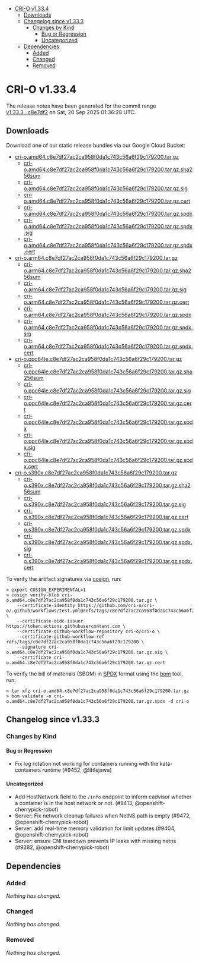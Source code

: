 - [CRI-O v1.33.4](#cri-o-v1334)
  - [Downloads](#downloads)
  - [Changelog since v1.33.3](#changelog-since-v1333)
    - [Changes by Kind](#changes-by-kind)
      - [Bug or Regression](#bug-or-regression)
      - [Uncategorized](#uncategorized)
  - [Dependencies](#dependencies)
    - [Added](#added)
    - [Changed](#changed)
    - [Removed](#removed)

# CRI-O v1.33.4

The release notes have been generated for the commit range
[v1.33.3...c8e7df2](https://github.com/cri-o/cri-o/compare/v1.33.3...v1.33.4) on Sat, 20 Sep 2025 01:36:28 UTC.

## Downloads

Download one of our static release bundles via our Google Cloud Bucket:

- [cri-o.amd64.c8e7df27ac2ca958f0da1c743c56a6f29c179200.tar.gz](https://storage.googleapis.com/cri-o/artifacts/cri-o.amd64.c8e7df27ac2ca958f0da1c743c56a6f29c179200.tar.gz)
  - [cri-o.amd64.c8e7df27ac2ca958f0da1c743c56a6f29c179200.tar.gz.sha256sum](https://storage.googleapis.com/cri-o/artifacts/cri-o.amd64.c8e7df27ac2ca958f0da1c743c56a6f29c179200.tar.gz.sha256sum)
  - [cri-o.amd64.c8e7df27ac2ca958f0da1c743c56a6f29c179200.tar.gz.sig](https://storage.googleapis.com/cri-o/artifacts/cri-o.amd64.c8e7df27ac2ca958f0da1c743c56a6f29c179200.tar.gz.sig)
  - [cri-o.amd64.c8e7df27ac2ca958f0da1c743c56a6f29c179200.tar.gz.cert](https://storage.googleapis.com/cri-o/artifacts/cri-o.amd64.c8e7df27ac2ca958f0da1c743c56a6f29c179200.tar.gz.cert)
  - [cri-o.amd64.c8e7df27ac2ca958f0da1c743c56a6f29c179200.tar.gz.spdx](https://storage.googleapis.com/cri-o/artifacts/cri-o.amd64.c8e7df27ac2ca958f0da1c743c56a6f29c179200.tar.gz.spdx)
  - [cri-o.amd64.c8e7df27ac2ca958f0da1c743c56a6f29c179200.tar.gz.spdx.sig](https://storage.googleapis.com/cri-o/artifacts/cri-o.amd64.c8e7df27ac2ca958f0da1c743c56a6f29c179200.tar.gz.spdx.sig)
  - [cri-o.amd64.c8e7df27ac2ca958f0da1c743c56a6f29c179200.tar.gz.spdx.cert](https://storage.googleapis.com/cri-o/artifacts/cri-o.amd64.c8e7df27ac2ca958f0da1c743c56a6f29c179200.tar.gz.spdx.cert)
- [cri-o.arm64.c8e7df27ac2ca958f0da1c743c56a6f29c179200.tar.gz](https://storage.googleapis.com/cri-o/artifacts/cri-o.arm64.c8e7df27ac2ca958f0da1c743c56a6f29c179200.tar.gz)
  - [cri-o.arm64.c8e7df27ac2ca958f0da1c743c56a6f29c179200.tar.gz.sha256sum](https://storage.googleapis.com/cri-o/artifacts/cri-o.arm64.c8e7df27ac2ca958f0da1c743c56a6f29c179200.tar.gz.sha256sum)
  - [cri-o.arm64.c8e7df27ac2ca958f0da1c743c56a6f29c179200.tar.gz.sig](https://storage.googleapis.com/cri-o/artifacts/cri-o.arm64.c8e7df27ac2ca958f0da1c743c56a6f29c179200.tar.gz.sig)
  - [cri-o.arm64.c8e7df27ac2ca958f0da1c743c56a6f29c179200.tar.gz.cert](https://storage.googleapis.com/cri-o/artifacts/cri-o.arm64.c8e7df27ac2ca958f0da1c743c56a6f29c179200.tar.gz.cert)
  - [cri-o.arm64.c8e7df27ac2ca958f0da1c743c56a6f29c179200.tar.gz.spdx](https://storage.googleapis.com/cri-o/artifacts/cri-o.arm64.c8e7df27ac2ca958f0da1c743c56a6f29c179200.tar.gz.spdx)
  - [cri-o.arm64.c8e7df27ac2ca958f0da1c743c56a6f29c179200.tar.gz.spdx.sig](https://storage.googleapis.com/cri-o/artifacts/cri-o.arm64.c8e7df27ac2ca958f0da1c743c56a6f29c179200.tar.gz.spdx.sig)
  - [cri-o.arm64.c8e7df27ac2ca958f0da1c743c56a6f29c179200.tar.gz.spdx.cert](https://storage.googleapis.com/cri-o/artifacts/cri-o.arm64.c8e7df27ac2ca958f0da1c743c56a6f29c179200.tar.gz.spdx.cert)
- [cri-o.ppc64le.c8e7df27ac2ca958f0da1c743c56a6f29c179200.tar.gz](https://storage.googleapis.com/cri-o/artifacts/cri-o.ppc64le.c8e7df27ac2ca958f0da1c743c56a6f29c179200.tar.gz)
  - [cri-o.ppc64le.c8e7df27ac2ca958f0da1c743c56a6f29c179200.tar.gz.sha256sum](https://storage.googleapis.com/cri-o/artifacts/cri-o.ppc64le.c8e7df27ac2ca958f0da1c743c56a6f29c179200.tar.gz.sha256sum)
  - [cri-o.ppc64le.c8e7df27ac2ca958f0da1c743c56a6f29c179200.tar.gz.sig](https://storage.googleapis.com/cri-o/artifacts/cri-o.ppc64le.c8e7df27ac2ca958f0da1c743c56a6f29c179200.tar.gz.sig)
  - [cri-o.ppc64le.c8e7df27ac2ca958f0da1c743c56a6f29c179200.tar.gz.cert](https://storage.googleapis.com/cri-o/artifacts/cri-o.ppc64le.c8e7df27ac2ca958f0da1c743c56a6f29c179200.tar.gz.cert)
  - [cri-o.ppc64le.c8e7df27ac2ca958f0da1c743c56a6f29c179200.tar.gz.spdx](https://storage.googleapis.com/cri-o/artifacts/cri-o.ppc64le.c8e7df27ac2ca958f0da1c743c56a6f29c179200.tar.gz.spdx)
  - [cri-o.ppc64le.c8e7df27ac2ca958f0da1c743c56a6f29c179200.tar.gz.spdx.sig](https://storage.googleapis.com/cri-o/artifacts/cri-o.ppc64le.c8e7df27ac2ca958f0da1c743c56a6f29c179200.tar.gz.spdx.sig)
  - [cri-o.ppc64le.c8e7df27ac2ca958f0da1c743c56a6f29c179200.tar.gz.spdx.cert](https://storage.googleapis.com/cri-o/artifacts/cri-o.ppc64le.c8e7df27ac2ca958f0da1c743c56a6f29c179200.tar.gz.spdx.cert)
- [cri-o.s390x.c8e7df27ac2ca958f0da1c743c56a6f29c179200.tar.gz](https://storage.googleapis.com/cri-o/artifacts/cri-o.s390x.c8e7df27ac2ca958f0da1c743c56a6f29c179200.tar.gz)
  - [cri-o.s390x.c8e7df27ac2ca958f0da1c743c56a6f29c179200.tar.gz.sha256sum](https://storage.googleapis.com/cri-o/artifacts/cri-o.s390x.c8e7df27ac2ca958f0da1c743c56a6f29c179200.tar.gz.sha256sum)
  - [cri-o.s390x.c8e7df27ac2ca958f0da1c743c56a6f29c179200.tar.gz.sig](https://storage.googleapis.com/cri-o/artifacts/cri-o.s390x.c8e7df27ac2ca958f0da1c743c56a6f29c179200.tar.gz.sig)
  - [cri-o.s390x.c8e7df27ac2ca958f0da1c743c56a6f29c179200.tar.gz.cert](https://storage.googleapis.com/cri-o/artifacts/cri-o.s390x.c8e7df27ac2ca958f0da1c743c56a6f29c179200.tar.gz.cert)
  - [cri-o.s390x.c8e7df27ac2ca958f0da1c743c56a6f29c179200.tar.gz.spdx](https://storage.googleapis.com/cri-o/artifacts/cri-o.s390x.c8e7df27ac2ca958f0da1c743c56a6f29c179200.tar.gz.spdx)
  - [cri-o.s390x.c8e7df27ac2ca958f0da1c743c56a6f29c179200.tar.gz.spdx.sig](https://storage.googleapis.com/cri-o/artifacts/cri-o.s390x.c8e7df27ac2ca958f0da1c743c56a6f29c179200.tar.gz.spdx.sig)
  - [cri-o.s390x.c8e7df27ac2ca958f0da1c743c56a6f29c179200.tar.gz.spdx.cert](https://storage.googleapis.com/cri-o/artifacts/cri-o.s390x.c8e7df27ac2ca958f0da1c743c56a6f29c179200.tar.gz.spdx.cert)

To verify the artifact signatures via [cosign](https://github.com/sigstore/cosign), run:

```console
> export COSIGN_EXPERIMENTAL=1
> cosign verify-blob cri-o.amd64.c8e7df27ac2ca958f0da1c743c56a6f29c179200.tar.gz \
    --certificate-identity https://github.com/cri-o/cri-o/.github/workflows/test.yml@refs/tags/c8e7df27ac2ca958f0da1c743c56a6f29c179200 \
    --certificate-oidc-issuer https://token.actions.githubusercontent.com \
    --certificate-github-workflow-repository cri-o/cri-o \
    --certificate-github-workflow-ref refs/tags/c8e7df27ac2ca958f0da1c743c56a6f29c179200 \
    --signature cri-o.amd64.c8e7df27ac2ca958f0da1c743c56a6f29c179200.tar.gz.sig \
    --certificate cri-o.amd64.c8e7df27ac2ca958f0da1c743c56a6f29c179200.tar.gz.cert
```

To verify the bill of materials (SBOM) in [SPDX](https://spdx.org) format using the [bom](https://sigs.k8s.io/bom) tool, run:

```console
> tar xfz cri-o.amd64.c8e7df27ac2ca958f0da1c743c56a6f29c179200.tar.gz
> bom validate -e cri-o.amd64.c8e7df27ac2ca958f0da1c743c56a6f29c179200.tar.gz.spdx -d cri-o
```

## Changelog since v1.33.3

### Changes by Kind

#### Bug or Regression
 - Fix log rotation not working for containers running with the kata-containers runtime (#9452, @littlejawa)

#### Uncategorized
 - Add HostNetwork field to the `/info` endpoint to inform cadvisor whether a container is in the host network or not. (#9413, @openshift-cherrypick-robot)
 - Server: Fix network cleanup failures when NetNS path is empty (#9472, @openshift-cherrypick-robot)
 - Server: add real-time memory validation for limit updates (#9404, @openshift-cherrypick-robot)
 - Server: ensure CNI teardown prevents IP leaks with missing netns (#9382, @openshift-cherrypick-robot)

## Dependencies

### Added
_Nothing has changed._

### Changed
_Nothing has changed._

### Removed
_Nothing has changed._
